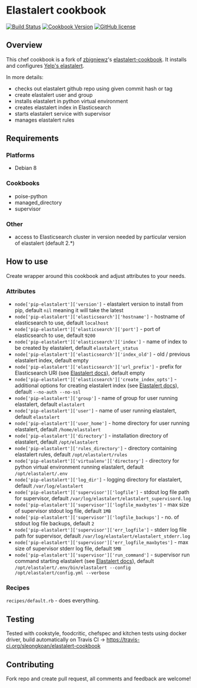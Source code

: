 # Elastalert cookbook
[![Build Status](https://travis-ci.org/sleongkoan/pip-elastalert-cookbook.svg?branch=master)](https://travis-ci.org/sleongkoan/pip-elastalert-cookbook)
[![Cookbook Version](https://img.shields.io/cookbook/v/pip_elastalert.svg)](https://community.opscode.com/cookbooks/pip_elastalert)
[![GitHub license](https://img.shields.io/badge/license-Apache%202-blue.svg)](https://raw.githubusercontent.com/sleongkoan/elastalert-cookbook/master/LICENSE)

## Overview
This chef cookbook is a fork of [zbigniewz](https://github.com/zbigniewz)'s [elastalert-cookbook](https://github.com/zbigniewz/elastalert-cookbook).
It installs and configures [Yelp's elastalert](https://github.com/Yelp/elastalert).

In more details:
- checks out elastalert github repo using given commit hash or tag
- create elastalert user and group
- installs elastalert in python virtual environment
- creates elastalert index in Elasticsearch
- starts elastalert service with supervisor
- manages elastalert rules

## Requirements

### Platforms
* Debian 8

### Cookbooks
* poise-python
* managed_directory
* supervisor

### Other
* access to Elasticsearch cluster in version needed by particular version of elastalert (default 2.*)

## How to use
Create wrapper around this cookbook and adjust attributes to your needs.

### Attributes
* `node['pip-elastalert']['version']` - elastalert version to install from pip, default `nil` meaning it will take the latest
* `node['pip-elastalert']['elasticsearch']['hostname']` - hostname of elasticsearch to use, default `localhost`
* `node['pip-elastalert']['elasticsearch']['port']` - port of elasticsearch to use, default `9200`
* `node['pip-elastalert']['elasticsearch']['index']` - name of index to be created by elastalert, default `elastalert_status`
* `node['pip-elastalert']['elasticsearch']['index_old']` - old / previous elastalert index, default empty
* `node['pip-elastalert']['elasticsearch']['url_prefix']` - prefix for Elasticsearch URl (see [Elastalert docs](http://elastalert.readthedocs.io/en/latest/elastalert.html)), default empty
* `node['pip-elastalert']['elasticsearch']['create_index_opts']` - additional options for creating elastalert index (see [Elastalert docs](http://elastalert.readthedocs.io/en/latest/elastalert.html)), default `--no-auth --no-ssl`
* `node['pip-elastalert']['group']` - name of group for user running elastalert, default `elastalert`
* `node['pip-elastalert']['user']` - name of user running elastalert, default `elastalert`
* `node['pip-elastalert']['user_home']` - home directory for user running elastalert, default `/home/elastalert`
* `node['pip-elastalert']['directory']` - installation directory of elastalert, default `/opt/elastalert`
* `node['pip-elastalert']['rules_directory']` - directory containing elastalert rules, default `/opt/elastalert/rules`
* `node['pip-elastalert']['virtualenv']['directory']` - directory for python virtual environment running elastalert, default `/opt/elastalert/.env`
* `node['pip-elastalert']['log_dir']` - logging directory for elastalert, default `/var/log/elastalert`
* `node['pip-elastalert']['supervisor']['logfile']` - stdout log file path for supervisor, default `/var/log/elastalert/elastalert_supervisord.log`
* `node['pip-elastalert']['supervisor']['logfile_maxbytes']` - max size of supervisor stdout log file, default `1MB`
* `node['pip-elastalert']['supervisor']['logfile_backups']` - no. of stdout log file backups, default `2`
* `node['pip-elastalert']['supervisor']['err_logfile']` - stderr log file path for supervisor, default `/var/log/elastalert/elastalert_stderr.log`
* `node['pip-elastalert']['supervisor']['err_logfile_maxbytes']` - max size of supervisor stderr log file, default `5MB`
* `node['pip-elastalert']['supervisor']['run_command']` - supervisor run command starting elastalert (see [Elastalert docs](http://elastalert.readthedocs.io/en/latest/elastalert.html)), default `/opt/elastalert/.env/bin/elastalert --config /opt/elastalert/config.yml --verbose`

### Recipes
```recipes/default.rb``` - does everything.

## Testing
Tested with cookstyle, foodcritic, chefspec and kitchen tests using docker driver, build automatically
on Travis CI -> https://travis-ci.org/sleongkoan/elastalert-cookbook

## Contributing
Fork repo and create pull request, all comments and feedback are welcome!
